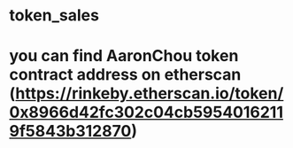 # token_sales

# you can find AaronChou token contract address on etherscan (https://rinkeby.etherscan.io/token/0x8966d42fc302c04cb59540162119f5843b312870)